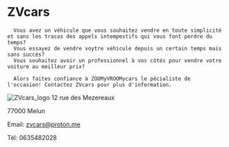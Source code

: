 # ZVcars

      

      
      Vous avez un véhicule que vous souhaitez vendre en toute simplicité et sans les tracas des appels intempestifs qui vous font perdre du temps?
      Vous essayez de vendre voytre véhicule depuis un certain temps mais sans succés?
      Vous souhaitez avoir un professionnel à vos côtés pour vendre votre voiture au meilleur prix?

      Alors faites confiance à ZOOMyVROOMycars le pécialiste de l'occasion! Contactez ZVcars pour plus d'information.




      
![ZVcars_logo](https://github.com/KYameogo/ZVcars/assets/168001179/cf2af24e-84a2-4706-9282-93ffffc4e208)
12 rue des Mezereaux

77000 Melun

Email: zvcars@proton.me

Tél: 0635482028
